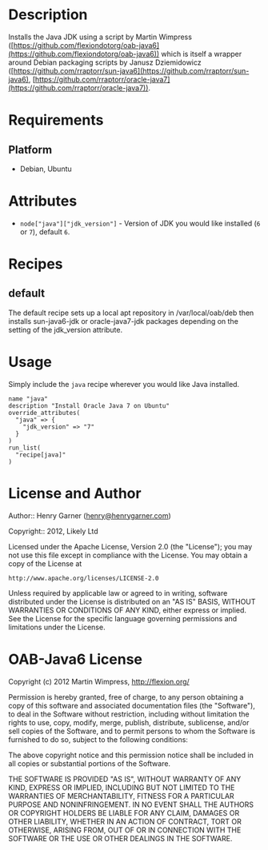 Description
===========

Installs the Java JDK using a script by Martin Wimpress ([https://github.com/flexiondotorg/oab-java6](https://github.com/flexiondotorg/oab-java6)) which is itself a wrapper around Debian packaging scripts by Janusz Dziemidowicz ([https://github.com/rraptorr/sun-java6](https://github.com/rraptorr/sun-java6), [https://github.com/rraptorr/oracle-java7](https://github.com/rraptorr/oracle-java7)).

Requirements
============

Platform
--------

* Debian, Ubuntu

Attributes
==========

* `node["java"]["jdk_version"]` - Version of JDK you would like installed (`6` or `7`), default `6`.

Recipes
=======

default
-------

The default recipe sets up a local apt repository in /var/local/oab/deb then installs sun-java6-jdk or oracle-java7-jdk packages depending on the setting of the jdk_version attribute.

Usage
=====

Simply include the `java` recipe wherever you would like Java installed.

    name "java"
    description "Install Oracle Java 7 on Ubuntu"
    override_attributes(
      "java" => {
        "jdk_version" => "7"
      }
    )
    run_list(
      "recipe[java]"
    )

License and Author
==================

Author:: Henry Garner (<henry@henrygarner.com>)

Copyright:: 2012, Likely Ltd

Licensed under the Apache License, Version 2.0 (the "License");
you may not use this file except in compliance with the License.
You may obtain a copy of the License at

    http://www.apache.org/licenses/LICENSE-2.0

Unless required by applicable law or agreed to in writing, software
distributed under the License is distributed on an "AS IS" BASIS,
WITHOUT WARRANTIES OR CONDITIONS OF ANY KIND, either express or implied.
See the License for the specific language governing permissions and
limitations under the License.

OAB-Java6 License
===========

Copyright (c) 2012 Martin Wimpress, http://flexion.org/

Permission is hereby granted, free of charge, to any person obtaining a copy of
this software and associated documentation files (the "Software"), to deal in
the Software without restriction, including without limitation the rights to
use, copy, modify, merge, publish, distribute, sublicense, and/or sell copies of
the Software, and to permit persons to whom the Software is furnished to do so,
subject to the following conditions:

The above copyright notice and this permission notice shall be included in all
copies or substantial portions of the Software.

THE SOFTWARE IS PROVIDED "AS IS", WITHOUT WARRANTY OF ANY KIND, EXPRESS OR
IMPLIED, INCLUDING BUT NOT LIMITED TO THE WARRANTIES OF MERCHANTABILITY, FITNESS
FOR A PARTICULAR PURPOSE AND NONINFRINGEMENT. IN NO EVENT SHALL THE AUTHORS OR
COPYRIGHT HOLDERS BE LIABLE FOR ANY CLAIM, DAMAGES OR OTHER LIABILITY, WHETHER
IN AN ACTION OF CONTRACT, TORT OR OTHERWISE, ARISING FROM, OUT OF OR IN
CONNECTION WITH THE SOFTWARE OR THE USE OR OTHER DEALINGS IN THE SOFTWARE.
